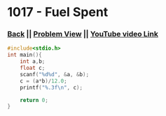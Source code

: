 # 1017 - Fuel Spent

### [Back](./..) || [Problem View](https://judge.beecrowd.com/en/problems/view/1017) || [YouTube video Link](https://www.youtube.com/watch?v=9bGD22nBRSw)

```c
#include<stdio.h>
int main(){
    int a,b;
    float c;
    scanf("%d%d", &a, &b);
    c = (a*b)/12.0;
    printf("%.3f\n", c);

    return 0;
}
```
